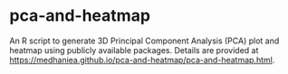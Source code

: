 # pca-and-heatmap
An R script to generate 3D Principal Component Analysis (PCA) plot and heatmap using publicly available packages. Details are provided at <https://medhaniea.github.io/pca-and-heatmap/pca-and-heatmap.html>.
